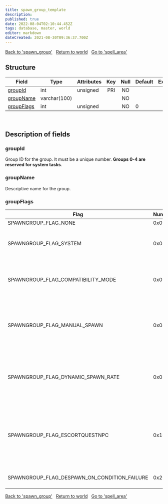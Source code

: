 ```yaml
---
title: spawn_group_template
description: 
published: true
date: 2022-08-04T02:10:44.452Z
tags: database, master, world
editor: markdown
dateCreated: 2021-08-30T09:36:37.700Z
---
```


<a href="https://trinitycore.info/en/database/master/world/spawn_group" class="mt-5 v-btn v-btn--depressed v-btn--flat v-btn--outlined theme--light v-size--default darkblue--text text--lighten-3"><span class="v-btn__content"><i aria-hidden="true" class="v-icon notranslate v-icon--left mdi mdi-arrow-left theme--light"></i><span>Back to 'spawn_group'</span></span></a>&nbsp;&nbsp;&nbsp;<a href="https://trinitycore.info/en/database/master/world/home" class="mt-5 v-btn v-btn--depressed v-btn--flat v-btn--outlined theme--light v-size--default darkblue--text text--lighten-3"><span class="v-btn__content"><i aria-hidden="true" class="v-icon notranslate v-icon--left mdi mdi-home-outline theme--light"></i><span>Return to world</span></span></a>&nbsp;&nbsp;&nbsp;<a href="https://trinitycore.info/en/database/master/world/spell_area" class="mt-5 v-btn v-btn--depressed v-btn--flat v-btn--outlined theme--light v-size--default darkblue--text text--lighten-3"><span class="v-btn__content"><span>Go to 'spell_area'</span><i aria-hidden="true" class="v-icon notranslate v-icon--right mdi mdi-arrow-right theme--light"></i></span></a>

## Structure

| Field | Type | Attributes | Key | Null | Default | Extra | Comment |
| --- | --- | --- | :---: | :---: | --- | --- | --- |
| [groupId](#groupid) | int | unsigned | PRI | NO |  |  |  |
| [groupName](#groupname) | varchar(100) |  |  | NO |  |  |  |
| [groupFlags](#groupflags) | int | unsigned |  | NO | 0 |  |  |
&nbsp;
## Description of fields

### groupId
Group ID for the group. It must be a unique number. **Groups 0-4 are reserved for system tasks**.
&nbsp;

### groupName
Descriptive name for the group.
&nbsp;

### groupFlags

| Flag                                         | Number | Description |
| -------------------------------------------- | ------ | ---------------- |
| SPAWNGROUP_FLAG_NONE                         |   0x00 | No flags applied |
| SPAWNGROUP_FLAG_SYSTEM                       |   0x01 | Group is a system group (applies to standard groups 0-4) |
| SPAWNGROUP_FLAG_COMPATIBILITY_MODE           |   0x02 | Group will contain legacy objects/creatures that don't work with dynamic spawn changes |
| SPAWNGROUP_FLAG_MANUAL_SPAWN                 |   0x04 | Group will not be spawned by core by default. Scripts can manually spawn/despawn these groups on demand. |
| SPAWNGROUP_FLAG_DYNAMIC_SPAWN_RATE           |   0x08 | Group will have dynamic spawn rates applied (by default quest interested creatures/gos and gather nodes use this) |
| SPAWNGROUP_FLAG_ESCORTQUESTNPC               |   0x10 | Group contains Escort quest NPCs. This further enhances Dynamic spawn to begin respawn time at the point a quest is taken and the escort begins |
| SPAWNGROUP_FLAG_DESPAWN_ON_CONDITION_FAILURE | 0x20 | Group despawns on condition failure |

<a href="https://trinitycore.info/en/database/master/world/spawn_group" class="mt-5 v-btn v-btn--depressed v-btn--flat v-btn--outlined theme--light v-size--default darkblue--text text--lighten-3"><span class="v-btn__content"><i aria-hidden="true" class="v-icon notranslate v-icon--left mdi mdi-arrow-left theme--light"></i><span>Back to 'spawn_group'</span></span></a>&nbsp;&nbsp;&nbsp;<a href="https://trinitycore.info/en/database/master/world/home" class="mt-5 v-btn v-btn--depressed v-btn--flat v-btn--outlined theme--light v-size--default darkblue--text text--lighten-3"><span class="v-btn__content"><i aria-hidden="true" class="v-icon notranslate v-icon--left mdi mdi-home-outline theme--light"></i><span>Return to world</span></span></a>&nbsp;&nbsp;&nbsp;<a href="https://trinitycore.info/en/database/master/world/spell_area" class="mt-5 v-btn v-btn--depressed v-btn--flat v-btn--outlined theme--light v-size--default darkblue--text text--lighten-3"><span class="v-btn__content"><span>Go to 'spell_area'</span><i aria-hidden="true" class="v-icon notranslate v-icon--right mdi mdi-arrow-right theme--light"></i></span></a>
